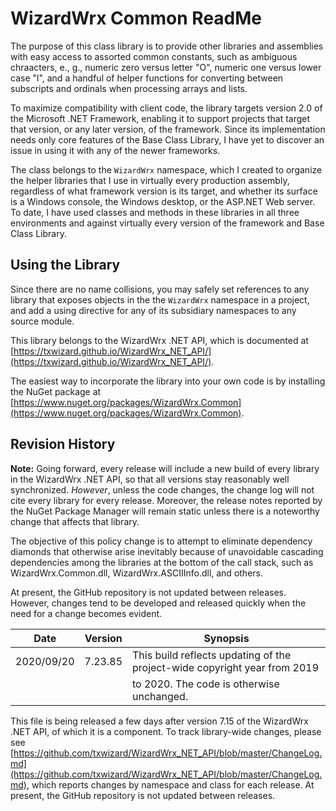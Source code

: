# WizardWrx Common ReadMe

The purpose of this class library is to provide other libraries and assemblies
with easy access to assorted common constants, such as ambiguous chraacters,
e., g., numeric zero versus letter "O", numeric one versus lower case "l", and a
handful of helper functions for converting between subscripts and ordinals when
processing arrays and lists.

To maximize compatibility with client code, the library targets version 2.0 of
the Microsoft .NET Framework, enabling it to support projects that target that
version, or any later version, of the framework. Since its implementation needs
only core features of the Base Class Library, I have yet to discover an issue in
using it with any of the newer frameworks.

The class belongs to the `WizardWrx` namespace, which I created to organize the
helper libraries that I use in virtually every production assembly, regardless
of what framework version is its target, and whether its surface is a Windows
console, the Windows desktop, or the ASP.NET Web server. To date, I have used
classes and methods in these libraries in all three environments and against
virtually every version of the framework and Base Class Library.

## Using the Library

Since there are no name collisions, you may safely set references to any library
that exposes objects in the the `WizardWrx` namespace in a project, and add a
using directive for any of its subsidiary namespaces to any source module.

This library belongs to the WizardWrx .NET API, which is documented at
[https://txwizard.github.io/WizardWrx_NET_API/](https://txwizard.github.io/WizardWrx_NET_API/).

The easiest way to incorporate the library into your own code is by installing the NuGet package at
[https://www.nuget.org/packages/WizardWrx.Common](https://www.nuget.org/packages/WizardWrx.Common).

## Revision History

**Note:** Going forward, every release will include a new build of every library in the WizardWrx
.NET API, so that all versions stay reasonably well synchronized. _However_, unless the code changes,
the change log will not cite every library for every release. Moreover, the release notes reported by
the NuGet Package Manager will remain static unless there is a noteworthy change that affects that
library.

The objective of this policy change is to attempt to eliminate dependency diamonds that otherwise
arise inevitably because of unavoidable cascading dependencies among the libraries at the bottom of
the call stack, such as WizardWrx.Common.dll, WizardWrx.ASCIIInfo.dll, and others.

At present, the GitHub repository is not updated between releases. However, changes tend to be developed
and released quickly when the need for a change becomes evident.

| Date       | Version | Synopsis                                                                   |
|------------|---------|----------------------------------------------------------------------------|
| 2020/09/20 | 7.23.85 | This build reflects updating of the project-wide copyright year from 2019  |
|            |         | to 2020. The code is otherwise unchanged.                                  |

This file is being released a few days after version 7.15 of the WizardWrx .NET
API, of which it is a component. To track library-wide changes, please see
[https://github.com/txwizard/WizardWrx_NET_API/blob/master/ChangeLog.md](https://github.com/txwizard/WizardWrx_NET_API/blob/master/ChangeLog.md),
which reports changes by namespace and class for each release. At present, the
GitHub repository is not updated between releases.